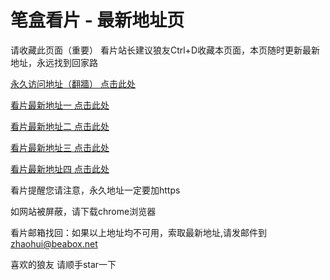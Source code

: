# 笔盒看片 - 最新地址页

请收藏此页面（重要）
看片站长建议狼友Ctrl+D收藏本页面，本页随时更新最新地址，永远找到回家路

[永久访问地址（翻牆） 点击此处](https://beabox.net/)

[看片最新地址一 点击此处](https://2i3q9o2n5g5.shop)

[看片最新地址二 点击此处](https://2s2g3t5f3w7.shop)

[看片最新地址三 点击此处](https://2x9b9i3e5r5.shop)

[看片最新地址四 点击此处](https://2h6m2u1i5t5.shop)

看片提醒您请注意，永久地址一定要加https

如网站被屏蔽，请下载chrome浏览器

看片邮箱找回：如果以上地址均不可用，索取最新地址,请发邮件到 zhaohui@beabox.net

喜欢的狼友 请顺手star一下